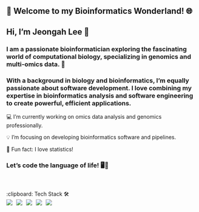 
<h2><strong>🧬 Welcome to my Bioinformatics Wonderland! 🌐</strong></h2>

<h2><strong>Hi, I’m Jeongah Lee 👋</strong></h2>

<h3>I am a passionate bioinformatician exploring the fascinating world of computational biology, specializing in genomics and multi-omics data. 🚀</h3> 
<h3>With a background in biology and bioinformatics, I’m equally passionate about software development. I love combining my expertise in bioinformatics analysis and software engineering to create powerful, efficient applications.</h3>

<p> 💻 I’m currently working on omics data analysis and genomics professionally.</p>
<p> 💡 I’m focusing on developing bioinformatics software and pipelines. </p>
<p> 💝 Fun fact: I love statistics!</p>

<h3>Let’s code the language of life! 🖥️🧬</h3>


   <br/>
   <br/>
:clipboard: Tech Stack 🛠

<div style="display: flex; flex-wrap: wrap; gap: 10px;">
  <img src="https://img.shields.io/badge/R-276DC3?style=for-the-badge&logo=R&logoColor=white">
  <img src="https://img.shields.io/badge/Python-3776AB?style=for-the-badge&logo=Python&logoColor=white">
  <img src="https://img.shields.io/badge/PyTorch-FCAE1E?style=for-the-badge&logo=pytorch&logoColor=white">
  <img src="https://img.shields.io/badge/Docker-2496ED?style=for-the-badge&logo=docker&logoColor=white">
  <img src="https://img.shields.io/badge/github-181717?style=for-the-badge&logo=github&logoColor=white">
</div>



